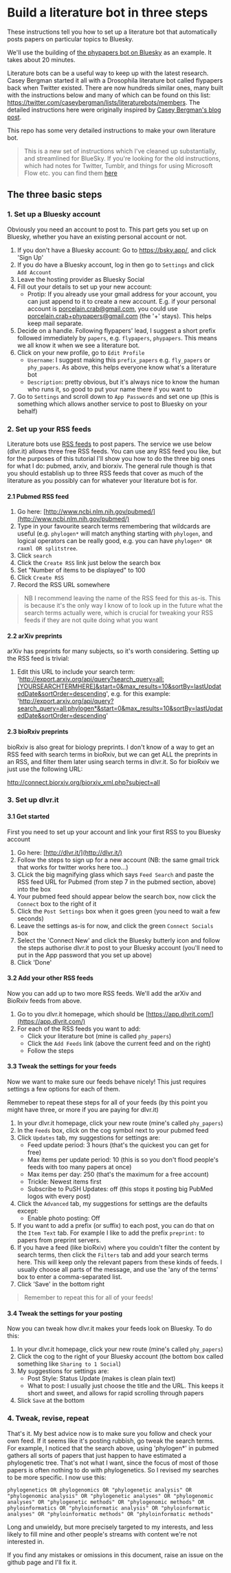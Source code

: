 # Build a literature bot in three steps
These instructions tell you how to set up a literature bot that automatically posts papers on particular topics to Bluesky. 

We'll use the building of [the phypapers bot on Bluesky](https://bsky.app/profile/phypapers.bsky.social) as an example. It takes about 20 minutes.

Literature bots can be a useful way to keep up with the latest research. Casey Bergman started it all with a Drosophila literature bot called flypapers back when Twitter existed. There are now hundreds similar ones, many built with the instructions below and many of which can be found on this list: https://twitter.com/caseybergman/lists/literaturebots/members. The detailed instructions here were originally inspired by [Casey Bergman's blog post](http://caseybergman.wordpress.com/2014/02/24/keeping-up-with-the-scientific-literature-using-twitterbots-the-flypapers-experiment/). 

This repo has some very detailed instructions to make your own literature bot. 

> This is a new set of instructions which I've cleaned up substantially, and streamlined for BlueSky. If you're looking for the old instructions, which had notes for Twitter, Tumblr, and things for using Microsoft Flow etc. you can find them [here](https://github.com/roblanf/phypapers/tree/v1-twitter)

## The three basic steps

### 1. Set up a Bluesky account

Obviously you need an account to post to. This part gets you set up on Bluesky, whether you have an existing personal account or not.

1. If you don't have a Bluesky account: Go to https://bsky.app/, and click 'Sign Up'
2. If you do have a Bluesky account, log in then go to `Settings` and click `Add Account`
3. Leave the hosting provider as Bluesky Social
4. Fill out your details to set up your new account:
    * Protip: If you already use your gmail address for your account, you can just append to it to create a new account. E.g. if your personal account is porcelain.crab@gmail.com, you could use porcelain.crab+phypapers@gmail.com (the '+' stays). This helps keep mail separate.
5. Decide on a handle. Following flypapers' lead, I suggest a short prefix followed immediately by `papers`, e.g. `flypapers`, `phypapers`. This means we all know it when we see a literature bot.
6. Click on your new profile, go to `Edit Profile`
    * `Username`: I suggest making this `prefix_papers` e.g. `fly_papers` or `phy_papers`. As above, this helps everyone know what's a literature bot
    * `Description`: pretty obvious, but it's always nice to know the human who runs it, so good to put your name there if you want to
7. Go to `Settings` and scroll down to `App Passwords` and set one up (this is something which allows another service to post to Bluesky on your behalf)

### 2. Set up your RSS feeds

Literature bots use [RSS feeds](https://en.wikipedia.org/wiki/RSS) to post papers. The service we use below (dlvr.it) allows three free RSS feeds. You can use any RSS feed you like, but for the purposes of this tutorial I'll show you how to do the three big ones for what I do: pubmed, arxiv, and biorxiv. The general rule though is that you should establish up to three RSS feeds that cover as much of the literature as you possibly can for whatever your literature bot is for. 

#### 2.1 Pubmed RSS feed

1. Go here: [http://www.ncbi.nlm.nih.gov/pubmed/](http://www.ncbi.nlm.nih.gov/pubmed/)
2. Type in your favourite search terms remembering that wildcards are useful (e.g. `phylogen*` will match anything starting with `phylogen`, and logical operators can be really good, e.g. you can have `phylogen* OR raxml OR splitstree`.
3. Click `search`
4. Click the `Create RSS` link just below the search box
5. Set "Number of items to be displayed" to 100
6. Click `Create RSS`
7. Record the RSS URL somewhere

> NB I recommend leaving the name of the RSS feed for this as-is. This is because it's the only way I know of to look up in the future what the search terms actually were, which is crucial for tweaking your RSS feeds if they are not quite doing what you want


#### 2.2 arXiv preprints

arXiv has preprints for many subjects, so it's worth considering. Setting up the RSS feed is trivial:

1. Edit this URL to include your search term: 'http://export.arxiv.org/api/query?search_query=all:[YOURSEARCHTERMHERE]&start=0&max_results=10&sortBy=lastUpdatedDate&sortOrder=descending', e.g. for this example: 'http://export.arxiv.org/api/query?search_query=all:phylogen*&start=0&max_results=10&sortBy=lastUpdatedDate&sortOrder=descending'

#### 2.3 bioRxiv preprints

bioRxiv is also great for biology preprints. I don't know of a way to get an RSS feed with search terms in bioRxiv, but we can get ALL the preprints in an RSS, and filter them later using search terms in dlvr.it. So for bioRxiv we just use the following URL:

[http://connect.biorxiv.org/biorxiv_xml.php?subject=all
](http://connect.biorxiv.org/biorxiv_xml.php?subject=all
)

### 3. Set up dlvr.it

#### 3.1 Get started

First you need to set up your account and link your first RSS to you Bluesky account

1. Go here: [http://dlvr.it/](http://dlvr.it/)
2. Follow the steps to sign up for a new account (NB: the same gmail trick that works for twitter works here too...)
3. CLick the big magnifying glass which says `Feed Search` and paste the RSS feed URL for Pubmed (from step 7 in the pubmed section, above) into the box
4. Your pubmed feed should appear below the search box, now click the `Connect` box to the right of it
5. Click the `Post Settings` box when it goes green (you need to wait a few seconds)
6. Leave the settings as-is for now, and click the green `Connect Socials` box
7. Select the 'Connect New' and click the Bluesky butterly icon and follow the steps authorise dlvr.it to post to your Bluesky account (you'll need to put in the App password that you set up above)
6. Click 'Done'

#### 3.2 Add your other RSS feeds

Now you can add up to two more RSS feeds. We'll add the arXiv and BioRxiv feeds from above.

1. Go to you dlvr.it homepage, which should be [https://app.dlvrit.com/](https://app.dlvrit.com/)
2. For each of the RSS feeds you want to add:
   * Click your literature bot (mine is called `phy_papers`)
   * Click the `Add Feeds` link (above the current feed and on the right)
   * Follow the steps

#### 3.3 Tweak the settings for your feeds

Now we want to make sure our feeds behave nicely! This just requires settings a few options for each of them. 

Remmeber to repeat these steps for all of your feeds (by this point you might have three, or more if you are paying for dlvr.it)

1. In your dlvr.it homepage, click your new route (mine's called `phy_papers`)
2. In the `Feeds` box, click on the cog symbol next to your pubmed feed
3. Click `Updates` tab, my suggestions for settings are:
   * Feed update period: 3 hours (that's the quickest you can get for free)
   * Max items per update period: 10 (this is so you don't flood people's feeds with too many papers at once)
   * Max items per day: 250 (that's the maximum for a free account)
   * Trickle: Newest items first
   * Subscribe to PuSH Updates: off (this stops it posting big PubMed logos with every post)
4. Click the `Advanced` tab, my suggestions for settings are the defaults except:
   * Enable photo posting: Off
5. If you want to add a prefix (or suffix) to each post, you can do that on the `Item Text` tab. For example I like to add the prefix `preprint:` to papers from preprint servers. 
6. If you have a feed (like bioRxiv) where you couldn't filter the content by search terms, then click the `Filters` tab and add your search terms here. This will keep only the relevant papers from these kinds of feeds. I usually choose all parts of the message, and use the 'any of the terms' box to enter a comma-separated list.
7. Click 'Save' in the bottom right

> Remember to repeat this for all of your feeds!

#### 3.4 Tweak the settings for your posting

Now you can tweak how dlvr.it makes your feeds look on Bluesky. To do this:

1. In your dlvr.it homepage, click your new route (mine's called `phy_papers`)
2. Click the cog to the right of your Bluesky account (the bottom box called something like `Sharing to 1 Social`)
3. My suggestions for settings are:
   * Post Style: Status Update (makes is clean plain text)
   * What to post: I usually just choose the title and the URL. This keeps it short and sweet, and allows for rapid scrolling through papers
4. Slick `Save` at the bottom

### 4. Tweak, revise, repeat

That's it. My best advice now is to make sure you follow and check your own feed. If it seems like it's posting rubbish, go tweak the search terms. For example, I noticed that the search above, using 'phylogen*' in pubmed gathers all sorts of papers that just happen to have estimated a phylogenetic tree. That's not what I want, since the focus of most of those papers is often nothing to do with phylogenetics. So I revised my searches to be more specific. I now use this:

`phylogenetics OR phylogenomics OR "phylogenetic analysis" OR "phylogenomic analysis" OR "phylogenetic analyses" OR "phylogenomic analyses" OR "phylogenetic methods" OR "phylogenomic methods" OR phyloinformatics OR "phyloinformatic analysis" OR "phyloinformatic analyses" OR "phyloinformatic methods" OR "phyloinformatic methods"`

Long and unwieldy, but more precisely targeted to my interests, and less likely to fill mine and other people's streams with content we're not interested in.

If you find any mistakes or omissions in this document, raise an issue on the github page and I'll fix it.

